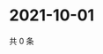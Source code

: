 # 2021-10-01

共 0 条

<!-- BEGIN WEIBO -->
<!-- 最后更新时间 Fri Oct 01 2021 13:12:06 GMT+0800 (China Standard Time) -->

<!-- END WEIBO -->

